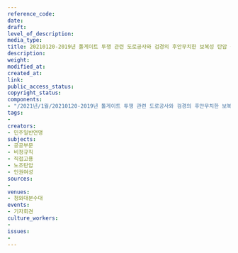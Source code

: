 ```yaml
---
reference_code: 
date: 
draft: 
level_of_description: 
media_type: 
title: 20210120-2019년 톨게이트 투쟁 관련 도로공사와 검경의 후안무치한 보복성 탄압 규탄 기자회견
description: 
weight: 
modified_at: 
created_at: 
link: 
public_access_status: 
copyright_status: 
components:
- "/2021년/1월/20210120-2019년 톨게이트 투쟁 관련 도로공사와 검경의 후안무치한 보복성 탄압 규탄 기자회견/_1DX7370.jpg"
tags:
- 
creators:
- 민주일반연맹
subjects:
- 공공부문
- 비정규직
- 직접고용
- 노조탄압
- 인권여성
sources:
- 
venues:
- 청와대분수대
events:
- 기자회견
culture_workers:
- 
issues:
- 
---
```

